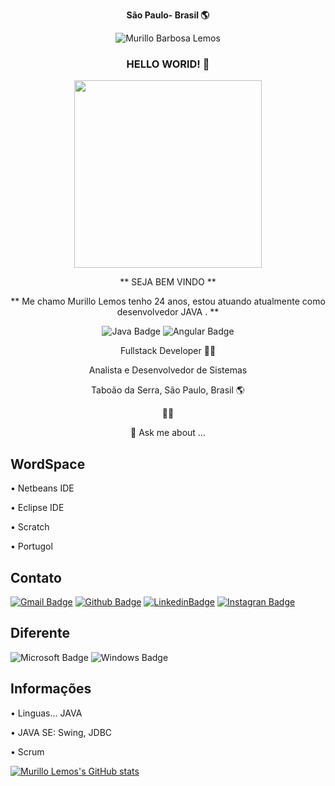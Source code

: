 <div align="center">
  
**São Paulo- Brasil :earth_americas:**

 <img src="https://komarev.com/ghpvc/?username=murilloble&label=Profile%20views&color=0e75b6&style=social" alt="Murillo Barbosa Lemos" />

### HELLO WORlD! 👋

<img src="https://img.elo7.com.br/product/zoom/30B276D/caneca-programacao-javascript.jpg" width="300" height="300"/>

** SEJA BEM VINDO **

** Me chamo Murillo Lemos tenho 24 anos, estou atuando atualmente como desenvolvedor JAVA . **


  
![Java Badge](https://img.shields.io/badge/Java-ED8B00?style=for-the-badge&logo=java&logoColor=white)
![Angular Badge](https://img.shields.io/badge/Angular-DD0031?style=for-the-badge&logo=angular&logoColor=white)



Fullstack Developer 👨‍💻

Analista e Desenvolvedor de Sistemas

Taboão da Serra, São Paulo, Brasil 🌎

🍔🍕

💬 Ask me about ...
</div>

## WordSpace

• Netbeans IDE 

• Eclipse IDE 

• Scratch

• Portugol

## Contato

[![Gmail Badge](https://img.shields.io/badge/Microsoft_Outlook-0078D4?style=for-the-badge&logo=microsoft-outlook&logoColor=white)](mailto:murillo17000ble@hotmail.com)
[![Github Badge](https://img.shields.io/badge/GitHub-100000?style=for-the-badge&logo=github&logoColor=white)](https://github.com/murilloble)
[![LinkedinBadge](https://img.shields.io/badge/Linkedin-006699?style=for-the-badge&logo=linkedin&logoColor=white)](https://www.linkedin.com/in/murillo-barbosa-lemos-4173b21a1/)
[![Instagran Badge](https://img.shields.io/badge/Instagram-E4405F?style=for-the-badge&logo=instagram&logoColor=white)](https://www.instagram.com/mu_rillo/)


## Diferente
![Microsoft Badge](https://img.shields.io/badge/Microsoft-666666?style=for-the-badge&logo=microsoft&logoColor=white)
![Windows Badge](https://img.shields.io/badge/Windows-0078D6?style=for-the-badge&logo=windows&logoColor=white)

## Informações

• Linguas... JAVA

• JAVA SE: Swing, JDBC

• Scrum 

[![Murillo Lemos's GitHub stats](https://github-readme-stats.vercel.app/api?username=murilloble&hide=contribs,issues&show_icons=true)](https://github.com/murilloble)
